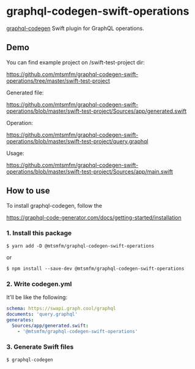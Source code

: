 # graphql-codegen-swift-operations

[graphql-codegen](https://graphql-code-generator.com/) Swift plugin for GraphQL operations.

## Demo

You can find example project on /swift-test-project dir:

https://github.com/mtsmfm/graphql-codegen-swift-operations/tree/master/swift-test-project

Generated file:

https://github.com/mtsmfm/graphql-codegen-swift-operations/blob/master/swift-test-project/Sources/app/generated.swift

Operation:

https://github.com/mtsmfm/graphql-codegen-swift-operations/blob/master/swift-test-project/query.graphql

Usage:

https://github.com/mtsmfm/graphql-codegen-swift-operations/blob/master/swift-test-project/Sources/app/main.swift

## How to use

To install graphql-codegen, follow the

https://graphql-code-generator.com/docs/getting-started/installation

### 1. Install this package

```
$ yarn add -D @mtsmfm/graphql-codegen-swift-operations
```

or

```
$ npm install --save-dev @mtsmfm/graphql-codegen-swift-operations
```

### 2. Write codegen.yml

It'll be like the following:

```yaml
schema: https://swapi.graph.cool/graphql
documents: 'query.graphql'
generates:
  Sources/app/generated.swift:
    - '@mtsmfm/graphql-codegen-swift-operations'
```

### 3. Generate Swift files

```
$ graphql-codegen
```
